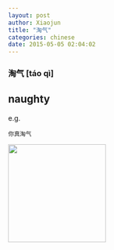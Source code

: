 ```yaml
---
layout: post
author: Xiaojun 
title: "淘气"
categories: chinese
date: 2015-05-05 02:04:02
---
```


### 淘气 [táo qì]

naughty
---------------------------------------------


e.g.
```
你真淘气
```

<img width='200' src="/wombats-learning/images/naughty.jpg"/>
